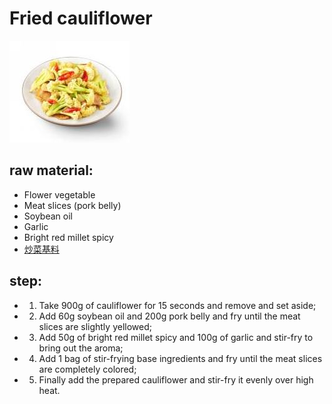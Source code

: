 # Fried cauliflower

![小炒花菜](/images/小炒花菜.jpg)

## raw material:

- Flower vegetable
- Meat slices (pork belly)
- Soybean oil
- Garlic
- Bright red millet spicy
- [炒菜基料](/配料/炒菜基料.md)

## step:

- 1. Take 900g of cauliflower for 15 seconds and remove and set aside;
- 2. Add 60g soybean oil and 200g pork belly and fry until the meat slices are slightly yellowed;
- 3. Add 50g of bright red millet spicy and 100g of garlic and stir-fry to bring out the aroma;
- 4. Add 1 bag of stir-frying base ingredients and fry until the meat slices are completely colored;
- 5. Finally add the prepared cauliflower and stir-fry it evenly over high heat.
